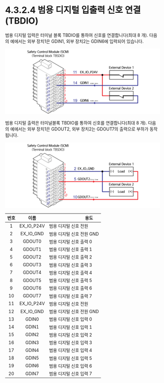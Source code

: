 ﻿# 4.3.2.4 범용 디지털 입출력 신호 연결(TBDIO)

범용 디지털 입력은 터미널 블록 TBDIO를 통하여 신호를 연결합니다(최대 8 개). 다음의 예에서는 외부 장치1은 GDIN1, 외부 장치2는 GDIN6에 입력되어 있습니다.

![그림 32 범용 디지털 입력 신호 연결(TBDIO)](../../../_assets/image113.png)

범용 디지털 출력은 터미널블록 TBDIO를 통하여 신호를 연결합니다(최대 8 개). 다음의 예에서는 외부 장치1은 GDOUT2, 외부 장치2는 GDOUT7의 출력으로 부하가 동작됩니다.

![그림 33 범용 디지털 출력 신호 연결(TBDIO)](../../../_assets/image114.png)

| **번호** |    **이름**    | 　　　　　　　**용도**    |
| :----: | :----------: | ---------------- |
|    1   | EX\_IO\_P24V | 범용 디지털 신호 전원     |
|    2   |  EX\_IO\_GND | 범용 디지털 신호 전원 GND |
|    3   |    GDOUT0    | 범용 디지털 신호 출력 0   |
|    4   |    GDOUT1    | 범용 디지털 신호 출력 1   |
|    5   |    GDOUT2    | 범용 디지털 신호 출력 2   |
|    6   |    GDOUT3    | 범용 디지털 신호 출력 3   |
|    7   |    GDOUT4    | 범용 디지털 신호 출력 4   |
|    8   |    GDOUT5    | 범용 디지털 신호 출력 5   |
|    9   |    GDOUT6    | 범용 디지털 신호 출력 6   |
|   10   |    GDOUT7    | 범용 디지털 신호 출력 7   |
|   11   | EX\_IO\_P24V | 범용 디지털 신호 전원     |
|   12   |  EX\_IO\_GND | 범용 디지털 신호 전원 GND |
|   13   |     GDIN0    | 범용 디지털 신호 입력 0   |
|   14   |     GDIN1    | 범용 디지털 신호 입력 1   |
|   15   |     GDIN2    | 범용 디지털 신호 입력 2   |
|   16   |     GDIN3    | 범용 디지털 신호 입력 3   |
|   17   |     GDIN4    | 범용 디지털 신호 입력 4   |
|   18   |     GDIN5    | 범용 디지털 신호 입력 5   |
|   19   |     GDIN6    | 범용 디지털 신호 입력 6   |
|   20   |     GDIN7    | 범용 디지털 신호 입력 7   |
